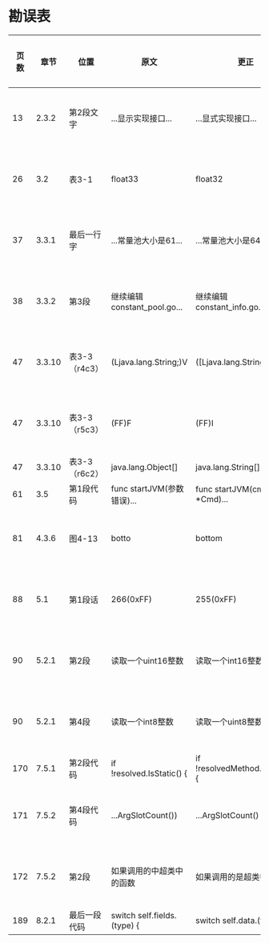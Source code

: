 # 勘误表

页数  | 章节   | 位置         | 原文                        | 更正                            | 读者         | 更正版次
----- | ------ | ------------ | --------------------------- | ------------------------------- | ------------ | ---------
 13   | 2.3.2  | 第2段文字    | ...显示实现接口...          | ...显式实现接口...              | 先飞         | 第3次印刷
 26   | 3.2    | 表3-1        | float33                     | float32                         | 一切都将尘封 | 第3次印刷
 37   | 3.3.1  | 最后一行字   | ...常量池大小是61...        | ...常量池大小是64...            | JingkaiTang  | 第3次印刷
 38   | 3.3.2  | 第3段        | 继续编辑constant_pool.go... | 继续编辑constant_info.go...     | 啊乐         | 第2次印刷
 47   | 3.3.10 | 表3-3（r4c3）| (Ljava.lang.String;)V       | ([Ljava.lang.String;)V          | 啊乐         | 第2次印刷
 47   | 3.3.10 | 表3-3（r5c3）| (FF)F                       | (FF)I                           | 啊乐         | 第2次印刷
 47   | 3.3.10 | 表3-3（r6c2）| java.lang.Object[]          | java.lang.String[]              | 乌鸦的吉他   | 
 61   | 3.5    | 第1段代码    | func startJVM(参数错误)...  | func startJVM(cmd *Cmd)...      | Jing0        | 
 81   | 4.3.6  | 图4-13       | botto                       | bottom                          |              | 第2次印刷
 88   | 5.1    | 第1段话      | 266(0xFF)                   | 255(0xFF)                       | charles0lee  | 第3次印刷
 90   | 5.2.1  | 第2段        | 读取一个uint16整数          | 读取一个int16整数               | iHge2k       | 第3次印刷
 90   | 5.2.1  | 第4段        | 读取一个int8整数            | 读取一个uint8整数               | iHge2k       | 第3次印刷
170   | 7.5.1  | 第2段代码    | if !resolved.IsStatic() {   | if !resolvedMethod.IsStatic() { | 乌鸦的吉他   |
171   | 7.5.2  | 第4段代码    | ...ArgSlotCount())          | ...ArgSlotCount() - 1)          | Beyond       | 第3次印刷
172   | 7.5.2  | 第2段        | 如果调用的中超类中的函数    | 如果调用的是超类中的函数        |              | 第3次印刷
189   | 8.2.1  | 最后一段代码 | switch self.fields.(type) { | switch self.data.(type) {       | JingkaiTang  | 
